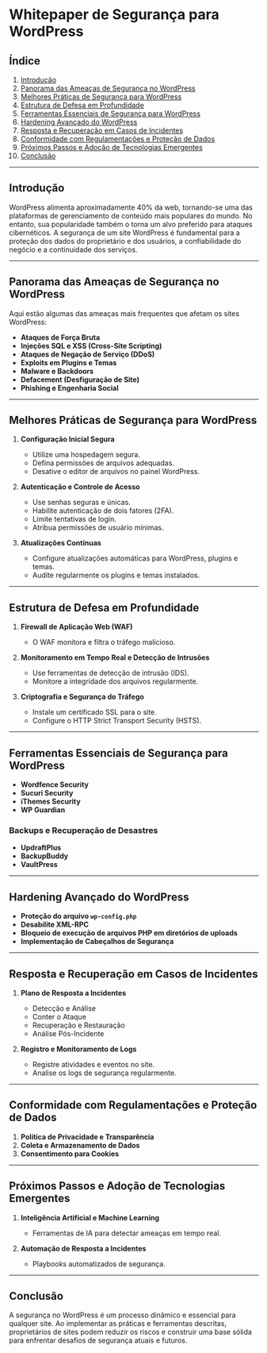 # Whitepaper de Segurança para WordPress

## Índice
1. [Introdução](#introdução)
2. [Panorama das Ameaças de Segurança no WordPress](#panorama-das-ameaças-de-segurança-no-wordpress)
3. [Melhores Práticas de Segurança para WordPress](#melhores-práticas-de-segurança-para-wordpress)
4. [Estrutura de Defesa em Profundidade](#estrutura-de-defesa-em-profundidade)
5. [Ferramentas Essenciais de Segurança para WordPress](#ferramentas-essenciais-de-segurança-para-wordpress)
6. [Hardening Avançado do WordPress](#hardening-avançado-do-wordpress)
7. [Resposta e Recuperação em Casos de Incidentes](#resposta-e-recuperação-em-casos-de-incidentes)
8. [Conformidade com Regulamentações e Proteção de Dados](#conformidade-com-regulamentações-e-proteção-de-dados)
9. [Próximos Passos e Adoção de Tecnologias Emergentes](#próximos-passos-e-adoção-de-tecnologias-emergentes)
10. [Conclusão](#conclusão)

---

## Introdução

WordPress alimenta aproximadamente 40% da web, tornando-se uma das plataformas de gerenciamento de conteúdo mais populares do mundo. No entanto, sua popularidade também o torna um alvo preferido para ataques cibernéticos. A segurança de um site WordPress é fundamental para a proteção dos dados do proprietário e dos usuários, a confiabilidade do negócio e a continuidade dos serviços.

---

## Panorama das Ameaças de Segurança no WordPress

Aqui estão algumas das ameaças mais frequentes que afetam os sites WordPress:
- **Ataques de Força Bruta**
- **Injeções SQL e XSS (Cross-Site Scripting)**
- **Ataques de Negação de Serviço (DDoS)**
- **Exploits em Plugins e Temas**
- **Malware e Backdoors**
- **Defacement (Desfiguração de Site)**
- **Phishing e Engenharia Social**

---

## Melhores Práticas de Segurança para WordPress

1. **Configuração Inicial Segura**
   - Utilize uma hospedagem segura.
   - Defina permissões de arquivos adequadas.
   - Desative o editor de arquivos no painel WordPress.

2. **Autenticação e Controle de Acesso**
   - Use senhas seguras e únicas.
   - Habilite autenticação de dois fatores (2FA).
   - Limite tentativas de login.
   - Atribua permissões de usuário mínimas.

3. **Atualizações Contínuas**
   - Configure atualizações automáticas para WordPress, plugins e temas.
   - Audite regularmente os plugins e temas instalados.

---

## Estrutura de Defesa em Profundidade

1. **Firewall de Aplicação Web (WAF)**
   - O WAF monitora e filtra o tráfego malicioso.

2. **Monitoramento em Tempo Real e Detecção de Intrusões**
   - Use ferramentas de detecção de intrusão (IDS).
   - Monitore a integridade dos arquivos regularmente.

3. **Criptografia e Segurança do Tráfego**
   - Instale um certificado SSL para o site.
   - Configure o HTTP Strict Transport Security (HSTS).

---

## Ferramentas Essenciais de Segurança para WordPress

- **Wordfence Security**
- **Sucuri Security**
- **iThemes Security**
- **WP Guardian**

### Backups e Recuperação de Desastres
- **UpdraftPlus**
- **BackupBuddy**
- **VaultPress**

---

## Hardening Avançado do WordPress

- **Proteção do arquivo `wp-config.php`**
- **Desabilite XML-RPC**
- **Bloqueio de execução de arquivos PHP em diretórios de uploads**
- **Implementação de Cabeçalhos de Segurança**

---

## Resposta e Recuperação em Casos de Incidentes

1. **Plano de Resposta a Incidentes**
   - Detecção e Análise
   - Conter o Ataque
   - Recuperação e Restauração
   - Análise Pós-Incidente

2. **Registro e Monitoramento de Logs**
   - Registre atividades e eventos no site.
   - Analise os logs de segurança regularmente.

---

## Conformidade com Regulamentações e Proteção de Dados

1. **Política de Privacidade e Transparência**
2. **Coleta e Armazenamento de Dados**
3. **Consentimento para Cookies**

---

## Próximos Passos e Adoção de Tecnologias Emergentes

1. **Inteligência Artificial e Machine Learning**
   - Ferramentas de IA para detectar ameaças em tempo real.

2. **Automação de Resposta a Incidentes**
   - Playbooks automatizados de segurança.

---

## Conclusão

A segurança no WordPress é um processo dinâmico e essencial para qualquer site. Ao implementar as práticas e ferramentas descritas, proprietários de sites podem reduzir os riscos e construir uma base sólida para enfrentar desafios de segurança atuais e futuros.
